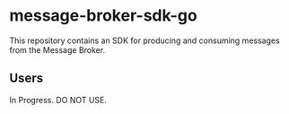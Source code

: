 # message-broker-sdk-go

This repository contains an SDK for producing and consuming messages from the
Message Broker.

## Users

In Progress. DO NOT USE.